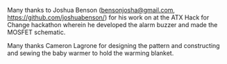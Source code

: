 Many thanks to Joshua Benson (bensonjosha@gmail.com, https://github.com/joshuabenson/) for his work on at the ATX Hack for Change
hackathon wherein he developed the alarm buzzer and made the MOSFET schematic.

Many thanks Cameron Lagrone for designing the pattern and constructing and sewing the baby warmer to hold the warming blanket.

